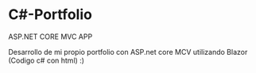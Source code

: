 ﻿# C#-Portfolio

ASP.NET CORE MVC APP 

Desarrollo de mi propio portfolio con ASP.net core MCV utilizando Blazor (Codigo c# con html) :)
